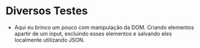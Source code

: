 # Diversos Testes 
- Aqui eu brinco um pouco com manipulação da DOM. Criando elementos apartir de um input, excluindo esses elementos e salvando eles localmente utilizando JSON.